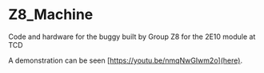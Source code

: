 # Z8_Machine
Code and hardware for the buggy built by Group Z8 for the 2E10 module at TCD

A demonstration can be seen [https://youtu.be/nmqNwGIwm2o](here).
